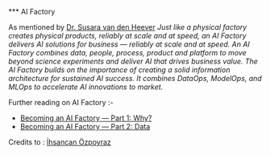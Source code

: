 *** AI Factory

As mentioned by [Dr. Susara van den Heever](https://towardsdatascience.com/the-ai-factory-1cefb5b309d)
_Just like a physical factory creates physical products, reliably at scale and at speed, an AI Factory delivers AI solutions for business — reliably at scale and at speed. An AI Factory combines data, people, process, product and platform to move beyond science experiments and deliver AI that drives business value. The AI Factory builds on the importance of creating a solid information architecture for sustained AI success. It combines DataOps, ModelOps, and MLOps to accelerate AI innovations to market._

Further reading on AI Factory :-
* [Becoming an AI Factory — Part 1: Why?]([url](https://medium.com/kocdigital/becoming-an-ai-factory-part-1-why-607fddb1a896)https://medium.com/kocdigital/becoming-an-ai-factory-part-1-why-607fddb1a896)
* [Becoming an AI Factory — Part 2: Data ](https://medium.com/kocdigital/becoming-an-ai-factory-part-2-data-89f1233bd541)

Credits to : [İhsancan Özpoyraz]([url](https://medium.com/@ihsancan.ozpoyraz)https://medium.com/@ihsancan.ozpoyraz)
